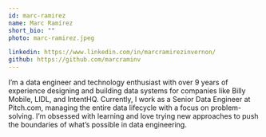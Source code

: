 ```yaml
---
id: marc-ramirez
name: Marc Ramírez
short_bio: ""
photo: marc-ramirez.jpeg

linkedin: https://www.linkedin.com/in/marcramirezinvernon/
github: https://github.com/marcraminv
---
```


I’m a data engineer and technology enthusiast with over 9 years of experience designing and building data systems for companies like Billy Mobile, LIDL, and IntentHQ. Currently, I work as a Senior Data Engineer at Pitch.com, managing the entire data lifecycle with a focus on problem-solving. I’m obsessed with learning and love trying new approaches to push the boundaries of what’s possible in data engineering.